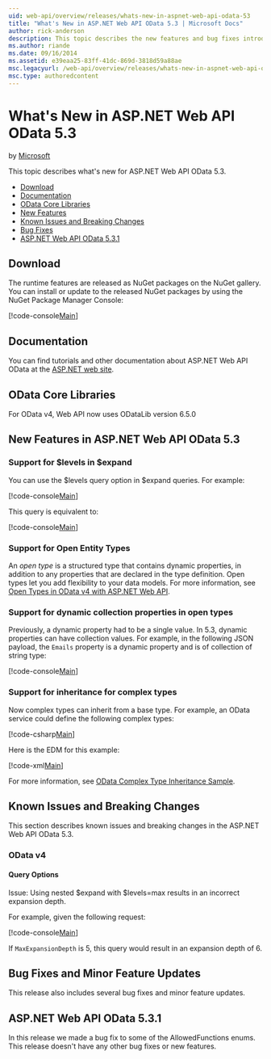 ```yaml
---
uid: web-api/overview/releases/whats-new-in-aspnet-web-api-odata-53
title: "What's New in ASP.NET Web API OData 5.3 | Microsoft Docs"
author: rick-anderson
description: This topic describes the new features and bug fixes introduced in ASP.NET Web API OData 5.3 and provides links to downloads and documentation.
ms.author: riande
ms.date: 09/16/2014
ms.assetid: e39eaa25-83ff-41dc-869d-3818d59a88ae
msc.legacyurl: /web-api/overview/releases/whats-new-in-aspnet-web-api-odata-53
msc.type: authoredcontent
---
```

# What's New in ASP.NET Web API OData 5.3

by [Microsoft](https://github.com/microsoft)

This topic describes what's new for ASP.NET Web API OData 5.3.

- [Download](#download)
- [Documentation](#documentation)
- [OData Core Libraries](#corelib)
- [New Features](#newf)
- [Known Issues and Breaking Changes](#known-issues)
- [Bug Fixes](#bug-fixes)
- [ASP.NET Web API OData 5.3.1](#OD)

<a id="download"></a>
## Download

The runtime features are released as NuGet packages on the NuGet gallery. You can install or update to the released NuGet packages by using the NuGet Package Manager Console:

[!code-console[Main](whats-new-in-aspnet-web-api-odata-53/samples/sample1.cmd)]

<a id="documentation"></a>
## Documentation

You can find tutorials and other documentation about ASP.NET Web API OData at the [ASP.NET web site](../odata-support-in-aspnet-web-api/index.md).

<a id="corelib"></a>
## OData Core Libraries

For OData v4, Web API now uses ODataLib version 6.5.0

<a id="newf"></a>
## New Features in ASP.NET Web API OData 5.3

### Support for $levels in $expand

You can use the $levels query option in $expand queries. For example:

[!code-console[Main](whats-new-in-aspnet-web-api-odata-53/samples/sample2.cmd)]

This query is equivalent to:

[!code-console[Main](whats-new-in-aspnet-web-api-odata-53/samples/sample3.cmd)]

<a id="open-entity-types"></a>
### Support for Open Entity Types

  An *open type* is a structured type that contains dynamic properties, in addition to any properties that are declared in the type definition. Open types let you add flexibility to your data models. For more information, see [Open Types in OData v4 with ASP.NET Web API](https://learn.microsoft.com/en-us/aspnet/web-api/overview/odata-support-in-aspnet-web-api/odata-v4/use-open-types-in-odata-v4).

### Support for dynamic collection properties in open types

Previously, a dynamic property had to be a single value. In 5.3, dynamic properties can have collection values. For example, in the following JSON payload, the `Emails` property is a dynamic property and is of collection of string type:

[!code-console[Main](whats-new-in-aspnet-web-api-odata-53/samples/sample4.cmd)]

### Support for inheritance for complex types

Now complex types can inherit from a base type. For example, an OData service could define the following complex types:

[!code-csharp[Main](whats-new-in-aspnet-web-api-odata-53/samples/sample5.cs)]

Here is the EDM for this example:

[!code-xml[Main](whats-new-in-aspnet-web-api-odata-53/samples/sample6.xml?highlight=8,15)]

For more information, see [OData Complex Type Inheritance Sample](/aspnet/web-api/overview/odata-support-in-aspnet-web-api/odata-v4/complex-type-inheritance-in-odata-v4).

<a id="known-issues"></a>
## Known Issues and Breaking Changes

This section describes known issues and breaking changes in the ASP.NET Web API OData 5.3.

### OData v4

#### Query Options

Issue: Using nested $expand with $levels=max results in an incorrect expansion depth.

For example, given the following request:

[!code-console[Main](whats-new-in-aspnet-web-api-odata-53/samples/sample7.cmd)]

If `MaxExpansionDepth` is 5, this query would result in an expansion depth of 6.

<a id="bug-fixes"></a>
## Bug Fixes and Minor Feature Updates

This release also includes several bug fixes and minor feature updates. 

<a id="OD"></a>
## ASP.NET Web API OData 5.3.1

In this release we made a bug fix to some of the AllowedFunctions enums. This release doesn't have any other bug fixes or new features.

